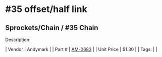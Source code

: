# #35 offset/half link
## Sprockets/Chain / #35 Chain
Description: 	 

| Vendor | Andymark | 
| Part # | [AM-0683](http://www.andymark.com/product-p/am-0683.htm) | 
| Unit Price | $1.30 | 
| Tags: |  | 
